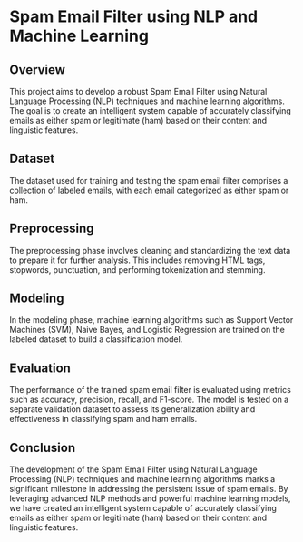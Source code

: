 # Spam Email Filter using NLP and Machine Learning

## Overview
This project aims to develop a robust Spam Email Filter using Natural Language Processing (NLP) techniques and machine learning algorithms. The goal is to create an intelligent system capable of accurately classifying emails as either spam or legitimate (ham) based on their content and linguistic features.

## Dataset
The dataset used for training and testing the spam email filter comprises a collection of labeled emails, with each email categorized as either spam or ham.

## Preprocessing
The preprocessing phase involves cleaning and standardizing the text data to prepare it for further analysis. This includes removing HTML tags, stopwords, punctuation, and performing tokenization and stemming.

## Modeling
In the modeling phase, machine learning algorithms such as Support Vector Machines (SVM), Naive Bayes, and Logistic Regression are trained on the labeled dataset to build a classification model.

## Evaluation
The performance of the trained spam email filter is evaluated using metrics such as accuracy, precision, recall, and F1-score. The model is tested on a separate validation dataset to assess its generalization ability and effectiveness in classifying spam and ham emails.

## Conclusion
The development of the Spam Email Filter using Natural Language Processing (NLP) techniques and machine learning algorithms marks a significant milestone in addressing the persistent issue of spam emails. By leveraging advanced NLP methods and powerful machine learning models, we have created an intelligent system capable of accurately classifying emails as either spam or legitimate (ham) based on their content and linguistic features.
